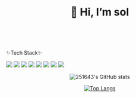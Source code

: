 <div align=center><h1>👋 Hi, I’m sol </h1></div>
</br>
</br>
</br>


✨Tech Stack✨

<img src="https://img.shields.io/badge/Spring-6DB33F?style=flat&logo=Spring&logoColor=white"/> <img src="https://img.shields.io/badge/SpringBoot-6DB33F?style=flat&logo=SpringBoot&logoColor=white"/> <img src="https://img.shields.io/badge/Java-007396?style=flat&logo=java&logoColor=white"/> <img src="https://img.shields.io/badge/JavaScript-F7DF1E?style=flat&logo=JavaScript&logoColor=white"/> <img src="https://img.shields.io/badge/HTML5-E34F26?style=flat&logo=HTML5&logoColor=white"/> <img src="https://img.shields.io/badge/CSS3-1572B6?style=flat&logo=CSS3&logoColor=white"/> <img src="https://img.shields.io/badge/MySql-4479A1?style=flat&logo=MySql&logoColor=white"/> <img src="https://img.shields.io/badge/MSSQL-4169E1?style=flat&logo=Microsoft SQL Server&logoColor=white"/>


<div align=center>
   
![251643's GitHub stats](https://github-readme-stats.vercel.app/api?username=251643&show_icons=true&theme=dracula)


[![Top Langs](https://github-readme-stats.vercel.app/api/top-langs/?username=251643&layout=compact&theme=dracula)](https://github.com/metleeha)

</div>
   
